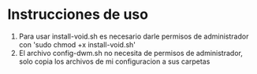 # Instrucciones de uso

1. Para usar install-void.sh es necesario darle permisos de administrador con 'sudo chmod +x install-void.sh'
2. El archivo config-dwm.sh no necesita de permisos de administrador, solo copia los archivos de mi configuracion a sus carpetas
